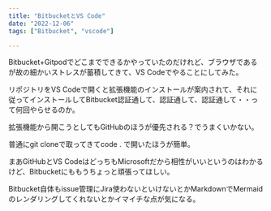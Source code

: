 ```yaml
---
title: "BitbucketとVS Code"
date: "2022-12-06"
tags: ["Bitbucket", "vscode"]

---
```


Bitbucket+Gitpodでどこまでできるかやっていたのだけれど、ブラウザであるが故の細かいストレスが蓄積してきて、VS Codeでやることにしてみた。

リポジトリをVS Codeで開くと拡張機能のインストールが案内されて、それに従ってインストールしてBitbucket認証通して、認証通して、認証通して・・って何回やらせるのか。

拡張機能から開こうとしてもGitHubのほうが優先される？でうまくいかない。

普通にgit cloneで取ってきてcode . で開いたほうが簡単。

まあGitHubとVS CodeはどっちもMicrosoftだから相性がいいというのはわかるけど、Bitbucketにももうちょっと頑張ってほしい。

Bitbucket自体もissue管理にJira使わないといけないとかMarkdownでMermaidのレンダリングしてくれないとかイマイチな点が気になる。
